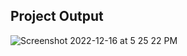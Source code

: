 ## Project Output

![Screenshot 2022-12-16 at 5 25 22 PM](https://user-images.githubusercontent.com/8217535/208093068-b0b061f2-2156-42b6-801c-6c7391643474.png)
